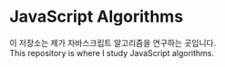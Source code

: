 # JavaScript Algorithms
이 저장소는 제가 자바스크립트 알고리즘을 연구하는 곳입니다.<br>
This repository is where I study JavaScript algorithms.
